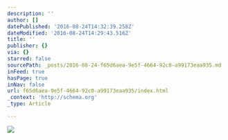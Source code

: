 ```yaml
---
description: ''
author: []
datePublished: '2016-08-24T14:32:39.258Z'
dateModified: '2016-08-24T14:29:43.516Z'
title: ''
publisher: {}
via: {}
starred: false
sourcePath: _posts/2016-08-24-f65d6aea-9e5f-4664-92c0-a99173eaa935.md
inFeed: true
hasPage: true
inNav: false
url: f65d6aea-9e5f-4664-92c0-a99173eaa935/index.html
_context: 'http://schema.org'
_type: Article

---
```

![](https://the-grid-user-content.s3-us-west-2.amazonaws.com/1c74ff0e-04be-4c4b-b40c-b1289be7501d.jpg)